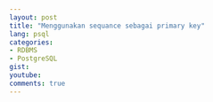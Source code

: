 ```yaml
---
layout: post
title: "Menggunakan sequance sebagai primary key"
lang: psql
categories:
- RDBMS
- PostgreSQL
gist: 
youtube: 
comments: true
---
```


